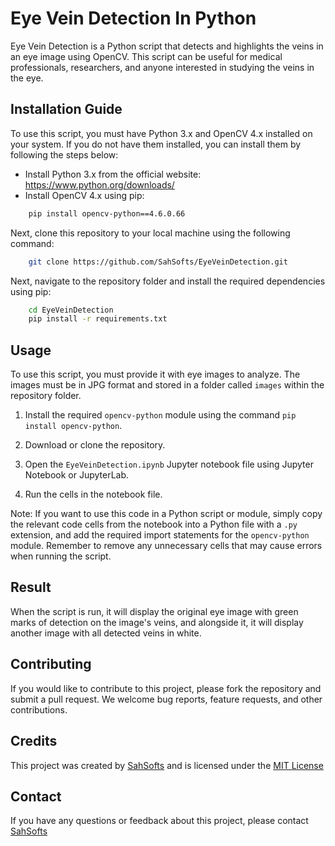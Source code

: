 # Eye Vein Detection In Python

Eye Vein Detection is a Python script that detects and highlights the veins in an eye image using OpenCV. This script can be useful for medical professionals, researchers, and anyone interested in studying the veins in the eye.

## Installation Guide

To use this script, you must have Python 3.x and OpenCV 4.x installed on your system. If you do not have them installed, you can install them by following the steps below:

- Install Python 3.x from the official website: https://www.python.org/downloads/
- Install OpenCV 4.x using pip:
    
```bash
    pip install opencv-python==4.6.0.66
```

Next, clone this repository to your local machine using the following command:
    
```bash
    git clone https://github.com/SahSofts/EyeVeinDetection.git
```

Next, navigate to the repository folder and install the required dependencies using pip:
    
```bash
    cd EyeVeinDetection
    pip install -r requirements.txt
```

## Usage

To use this script, you must provide it with eye images to analyze. The images must be in JPG format and stored in a folder called `images` within the repository folder.


1. Install the required `opencv-python` module using the command `pip install opencv-python`.

2. Download or clone the repository.

3. Open the `EyeVeinDetection.ipynb` Jupyter notebook file using Jupyter Notebook or JupyterLab.

4. Run the cells in the notebook file.


Note: If you want to use this code in a Python script or module, simply copy the relevant code cells from the notebook into a Python file with a `.py` extension, and add the required import statements for the `opencv-python` module. Remember to remove any unnecessary cells that may cause errors when running the script.


## Result

When the script is run, it will display the original eye image with green marks of detection on the image's veins, and alongside it, it will display another image with all detected veins in white.


## Contributing

If you would like to contribute to this project, please fork the repository and submit a pull request. We welcome bug reports, feature requests, and other contributions.


## Credits
This project was created by [SahSofts](https://github.com/SahSofts/) and is licensed under the [MIT License](https://opensource.org/licenses/MIT)


## Contact

If you have any questions or feedback about this project, please contact [SahSofts](https://www.linkedin.com/in/sahsofts/)
